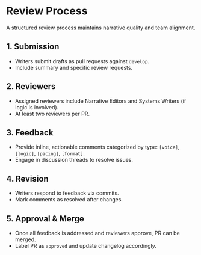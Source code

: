 # Review Process

A structured review process maintains narrative quality and team alignment.

## 1. Submission

- Writers submit drafts as pull requests against `develop`.  
- Include summary and specific review requests.

## 2. Reviewers

- Assigned reviewers include Narrative Editors and Systems Writers (if logic is involved).  
- At least two reviewers per PR.

## 3. Feedback

- Provide inline, actionable comments categorized by type: `[voice]`, `[logic]`, `[pacing]`, `[format]`.  
- Engage in discussion threads to resolve issues.

## 4. Revision

- Writers respond to feedback via commits.  
- Mark comments as resolved after changes.

## 5. Approval & Merge

- Once all feedback is addressed and reviewers approve, PR can be merged.  
- Label PR as `approved` and update changelog accordingly.
